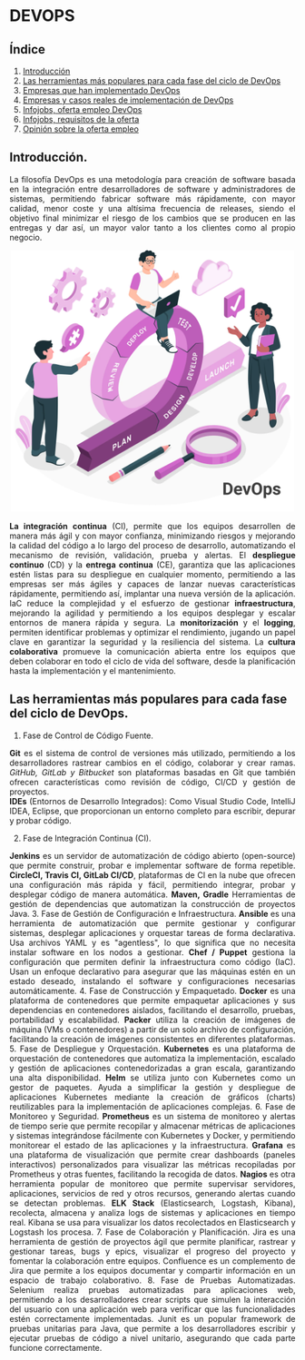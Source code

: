 # DEVOPS

## Índice
1. [Introducción](#introducción)
2. [Las herramientas más populares para cada fase del ciclo de DevOps](#las-herramientas-más-populares-para-cada-fase-del-ciclo-de-DevOps)
3. [Empresas que han implementado DevOps](#empresas-que-han-implementado-devops)
4. [Empresas y casos reales de implementación de DevOps](#Empresas-y-casos-reales-de-implementación-dedevops)
5. [Infojobs, oferta empleo DevOps](#Infojobs,-oferta-empleo-DevOps)
6. [Infojobs, requisitos de la oferta](#Infojobs,-requisitos-de-la-oferta)
7. [Opinión sobre la oferta empleo](#Opinión-sobre-la-oferta-empleo)

## Introducción.

<p align="justify">
La filosofía DevOps es una metodología para creación de software basada en la integración entre desarrolladores de software y administradores de sistemas, permitiendo fabricar software más rápidamente, con mayor calidad, menor coste y una altísima frecuencia de releases, siendo el objetivo final minimizar el riesgo de los cambios que se producen en las entregas y dar así, un mayor valor tanto a los clientes como al propio negocio.
</p>  
<div align="center">  
<img src="img/DevOps.png" alt="DevOps" width="500" height="auto">
</div>

<p align="justify">
<strong>La integración continua</strong> (CI), permite que los equipos desarrollen de manera más ágil y con mayor confianza, minimizando riesgos y mejorando la calidad del código a lo largo del proceso de desarrollo, automatizando el mecanismo de revisión, validación, prueba y alertas.
El <strong>despliegue continuo</strong> (CD) y la <strong>entrega continua</strong> (CE), garantiza que las aplicaciones estén listas para su despliegue en cualquier momento, permitiendo a las empresas ser más ágiles y capaces de lanzar nuevas características rápidamente, permitiendo así, implantar una nueva versión de la aplicación.
IaC reduce la complejidad y el esfuerzo de gestionar <strong>infraestructura</strong>, mejorando la agilidad y permitiendo a los equipos desplegar y escalar entornos de manera rápida y segura.
La <strong>monitorización</strong> y el <strong>logging</strong>, permiten identificar problemas y optimizar el rendimiento, jugando un papel clave en garantizar la seguridad y la resiliencia del sistema.
La <strong>cultura colaborativa</strong> promueve la comunicación abierta entre los equipos que deben colaborar en todo el ciclo de vida del software, desde la planificación hasta la implementación y el mantenimiento. 
</p>

## Las herramientas más populares para cada fase del ciclo de DevOps.
<div align="justify"> 
  
1.  Fase de Control de Código Fuente.
  
<strong>Git</strong> es el sistema de control de versiones más utilizado, permitiendo a los desarrolladores rastrear cambios en el código, colaborar y crear ramas. 
<em>GitHub, GitLab y Bitbucket</em> son plataformas basadas en Git que también ofrecen características como revisión de código, CI/CD y gestión de proyectos.   
<strong>IDEs</strong> (Entornos de Desarrollo Integrados): Como Visual Studio Code, IntelliJ IDEA, Eclipse, que proporcionan un entorno completo para escribir, depurar y probar código.

2.	Fase de Integración Continua (CI).
   
<strong>Jenkins</strong> es un servidor de automatización de código abierto (open-source) que permite construir, probar e implementar software de forma repetible. 
**CircleCI, Travis CI, GitLab CI/CD**, plataformas de CI en la nube que ofrecen una configuración más rápida y fácil, permitiendo integrar, probar y desplegar código de manera automática. 
**Maven, Gradle** Herramientas de gestión de dependencias que automatizan la construcción de proyectos Java.
3.	Fase de Gestión de Configuración e Infraestructura.
**Ansible** es una herramienta de automatización que permite gestionar y configurar sistemas, desplegar aplicaciones y orquestar tareas de forma declarativa. Usa archivos YAML y es "agentless", lo que significa que no necesita instalar software en los nodos a gestionar.
__Chef / Puppet__  gestiona la configuración que permiten definir la infraestructura como código (IaC). Usan un enfoque declarativo para asegurar que las máquinas estén en un estado deseado, instalando el software y configuraciones necesarias automáticamente.
4.	Fase de Construcción y Empaquetado.
**Docker** es una plataforma de contenedores que permite empaquetar aplicaciones y sus dependencias en contenedores aislados, facilitando el desarrollo, pruebas,  portabilidad y escalabilidad.
**Packer** utiliza la creación de imágenes de máquina (VMs o contenedores) a partir de un solo archivo de configuración, facilitando la creación de imágenes consistentes en diferentes plataformas.
5.	Fase de Despliegue y Orquestación.
**Kubernetes** es una plataforma de orquestación de contenedores que automatiza la implementación, escalado y gestión de aplicaciones contenedorizadas a gran escala, garantizando una alta disponibilidad.
**Helm** se utiliza junto con Kubernetes como un gestor de paquetes. Ayuda a simplificar la gestión y despliegue de aplicaciones Kubernetes mediante la creación de gráficos (charts) reutilizables para la implementación de aplicaciones complejas.
6.	Fase de Monitoreo y Seguridad.
**Prometheus** es un sistema de monitoreo y alertas de tiempo serie que permite recopilar y almacenar métricas de aplicaciones y sistemas integrándose fácilmente con Kubernetes y Docker, y permitiendo monitorear el estado de las aplicaciones y la infraestructura.
**Grafana** es una plataforma de visualización que permite crear dashboards (paneles interactivos) personalizados para visualizar las métricas recopiladas por Prometheus y otras fuentes, facilitando la recogida de datos.
**Nagios** es otra herramienta popular de monitoreo que permite supervisar servidores, aplicaciones, servicios de red y otros recursos, generando alertas cuando se detectan problemas.
**ELK Stack** (Elasticsearch, Logstash, Kibana), recolecta, almacena y analiza logs de sistemas y aplicaciones en tiempo real. Kibana se usa para visualizar los datos recolectados en Elasticsearch y Logstash los procesa.
7.	Fase de Colaboración y Planificación.
Jira es una herramienta de gestión de proyectos ágil que permite planificar, rastrear y gestionar tareas, bugs y epics, visualizar el progreso del proyecto y fomentar la colaboración entre equipos.
Confluence es un complemento de Jira que permite a los equipos documentar y compartir información en un espacio de trabajo colaborativo.
8.	Fase de Pruebas Automatizadas.
Selenium realiza pruebas automatizadas para aplicaciones web, permitiendo a los desarrolladores crear scripts que simulen la interacción del usuario con una aplicación web para verificar que las funcionalidades estén correctamente implementadas.
Junit es un popular framework de pruebas unitarias para Java, que permite a los desarrolladores escribir y ejecutar pruebas de código a nivel unitario, asegurando que cada parte funcione correctamente.
</div>













